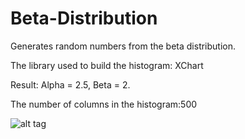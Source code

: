 # Beta-Distribution
Generates random numbers from the beta distribution.

The library used to build the histogram: XChart

Result: Alpha = 2.5, Beta = 2. 

The number of columns in the histogram:500

 ![alt tag](https://yadi.sk/i/nYWUpnmIrvNk8.png)
